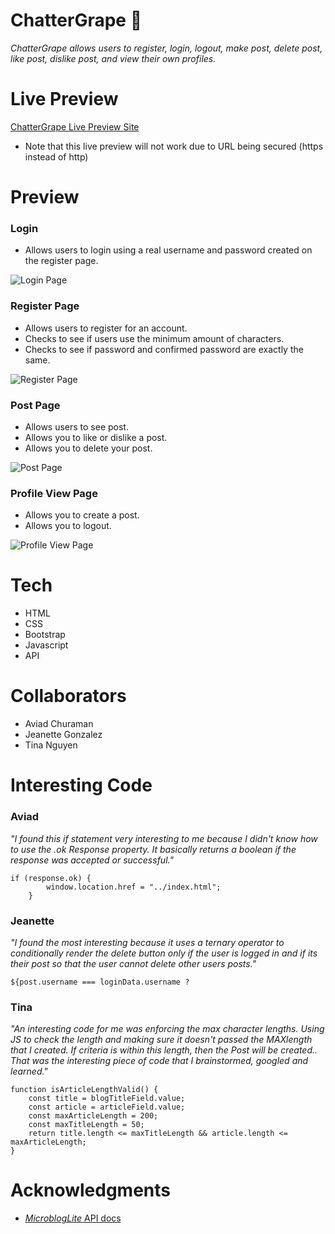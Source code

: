 # ChatterGrape 🍇

_ChatterGrape allows users to register, login, logout, make post, delete post, like post, dislike post, and view their own profiles._

# Live Preview

[ChatterGrape Live Preview Site](https://jeanettegz.github.io/MicroBlogLite/)
- Note that this live preview will not work due to URL being secured (https instead of http)

# Preview

### Login 
 - Allows users to login using a real username and password created on the register page.

![Login Page](./images/login.png)

### Register Page
- Allows users to register for an account.
- Checks to see if users use the minimum amount of characters.
- Checks to see if password and confirmed password are exactly the same.

![Register Page](./images/register.png)

### Post Page 
- Allows users to see post.
- Allows you to like or dislike a post.
- Allows you to delete your post.

![Post Page](./images/posts.png)

### Profile View Page
- Allows you to create a post.
- Allows you to logout.

![Profile View Page](./images/profile.png)


# Tech

- HTML
- CSS
- Bootstrap
- Javascript
- API

# Collaborators

- Aviad Churaman
- Jeanette Gonzalez
- Tina Nguyen

# Interesting Code

### Aviad

*"I found this if statement very interesting to me because I didn't know how to use the .ok Response property. It basically returns a boolean if the response was accepted or successful."*
```
if (response.ok) {
        window.location.href = "../index.html";
    }
```

### Jeanette

*"I found the most interesting because it uses a ternary operator to conditionally render the delete button only if the user is logged in and if its their post so that the user cannot delete other users posts."*
```
${post.username === loginData.username ? 
```

### Tina

*"An interesting code for me was enforcing the max character lengths. Using JS to check the length and making sure it doesn't passed the MAXlength that I created. If criteria is within this length, then the Post will be created.. That was the interesting piece of code that I brainstormed, googled and learned."*

```
function isArticleLengthValid() {
    const title = blogTitleField.value;
    const article = articleField.value;
    const maxArticleLength = 200;
    const maxTitleLength = 50;
    return title.length <= maxTitleLength && article.length <= maxArticleLength;
}
```

# Acknowledgments

- [_MicroblogLite_ API docs](http://microbloglite.us-east-2.elasticbeanstalk.com)
